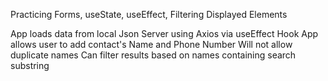 Practicing Forms, useState, useEffect, Filtering Displayed Elements

App loads data from local Json Server using Axios via useEffect Hook
App allows user to add contact's Name and Phone Number 
Will not allow duplicate names 
Can filter results based on names containing search substring 
